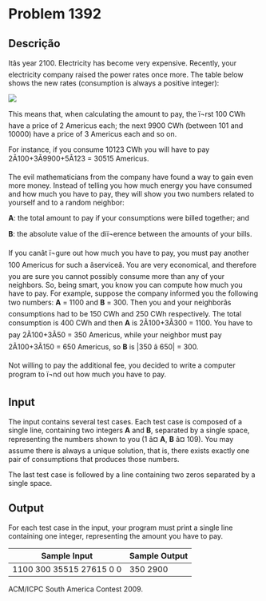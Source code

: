 # Problem 1392

Descrição
----------

Itâs year 2100. Electricity has become very expensive. Recently, your electricity company raised the power rates once more. The table below shows the new rates (consumption is always a positive integer):

![](https://resources.beecrowd.com/gallery/images/novos/Eletric%20Bill.png)

This means that, when calculating the amount to pay, the ï¬rst 100 CWh have a price of 2 Americus each; the next 9900 CWh (between 101 and 10000) have a price of 3 Americus each and so on.

For instance, if you consume 10123 CWh you will have to pay 2Ã100+3Ã9900+5Ã123 = 30515 Americus.

The evil mathematicians from the company have found a way to gain even more money. Instead of telling you how much energy you have consumed and how much you have to pay, they will show you two numbers related to yourself and to a random neighbor:

**A**: the total amount to pay if your consumptions were billed together; and  

**B**: the absolute value of the diï¬erence between the amounts of your bills.

If you canât ï¬gure out how much you have to pay, you must pay another 100 Americus for such a âserviceâ. You are very economical, and therefore you are sure you cannot possibly consume more than any of your neighbors. So, being smart, you know you can compute how much you have to pay. For example, suppose the company informed you the following two numbers: **A** = 1100 and **B** = 300. Then you and your neighborâs consumptions had to be 150 CWh and 250 CWh respectively. The total consumption is 400 CWh and then **A** is 2Ã100+3Ã300 = 1100. You have to pay 2Ã100+3Ã50 = 350 Americus, while your neighbor must pay 2Ã100+3Ã150 = 650 Americus, so **B** is |350 â 650| = 300.

Not willing to pay the additional fee, you decided to write a computer program to ï¬nd out how much you have to pay.

Input
-----

The input contains several test cases. Each test case is composed of a single line, containing two integers **A** and **B**, separated by a single space, representing the numbers shown to you (1 â¤ **A**, **B** â¤ 109). You may assume there is always a unique solution, that is, there exists exactly one pair of consumptions that produces those numbers.

The last test case is followed by a line containing two zeros separated by a single space.

Output
------

For each test case in the input, your program must print a single line containing one integer, representing the amount you have to pay.


| Sample Input | Sample Output |
| --- | --- |
| 1100 300 35515 27615 0 0 | 350 2900 |

ACM/ICPC South America Contest 2009.

